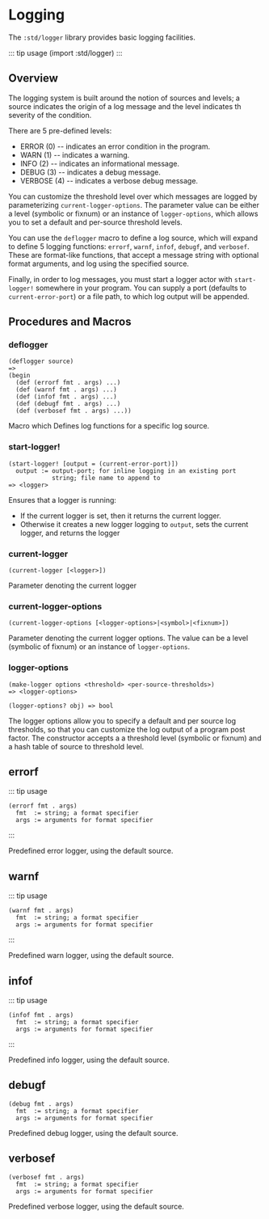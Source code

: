 # Logging

The `:std/logger` library provides basic logging facilities.

::: tip usage
(import :std/logger)
:::

## Overview
The logging system is built around the notion of sources and levels; a source indicates the origin
of a log message and the level indicates th severity of the condition.

There are 5 pre-defined levels:
- ERROR   (0) -- indicates an error condition in the program.
- WARN    (1) -- indicates a warning.
- INFO    (2) -- indicates an informational message.
- DEBUG   (3) -- indicates a debug message.
- VERBOSE (4) -- indicates a verbose debug message.

You can customize the threshold level over which messages are logged by parameterizing
`current-logger-options`.
The parameter value can be either a level (symbolic or fixnum) or an instance of `logger-options`,
which allows you to set a default and per-source threshold levels.

You can use the `deflogger` macro to define a log source, which will expand to define 5 logging
functions: `errorf`, `warnf`, `infof`, `debugf`, and `verbosef`. These are format-like functions,
that accept a message string with optional format arguments, and log using the specified source.

Finally, in order to log messages, you must start a logger actor with `start-logger!`
somewhere in your program. You can supply a port (defaults to `current-error-port`) or a file path,
to which log output will be appended.


## Procedures and Macros
### deflogger
```
(deflogger source)
=>
(begin
  (def (errorf fmt . args) ...)
  (def (warnf fmt . args) ...)
  (def (infof fmt . args) ...)
  (def (debugf fmt . args) ...)
  (def (verbosef fmt . args) ...))
```

Macro which Defines log functions for a specific log source.

### start-logger!

```
(start-logger! [output = (current-error-port)])
  output := output-port; for inline logging in an existing port
            string; file name to append to
=> <logger>
```

Ensures that a logger is running:
- If the current logger is set, then it returns the current logger.
- Otherwise it creates a new logger logging to `output`, sets the current logger,
  and returns the logger

### current-logger

```
(current-logger [<logger>])
```

Parameter denoting the current logger

### current-logger-options
```
(current-logger-options [<logger-options>|<symbol>|<fixnum>])
```

Parameter denoting the current logger options.
The value can be a level (symbolic of fixnum) or an instance of `logger-options`.

### logger-options
```
(make-logger options <threshold> <per-source-thresholds>)
=> <logger-options>

(logger-options? obj) => bool

```

The logger options allow you to specify a default and per source log thresholds, so that you
can customize the log output of a program post factor.
The constructor accepts a a threshold level (symbolic or fixnum) and a hash table of source to
threshold level.

## errorf

::: tip usage
```
(errorf fmt . args)
  fmt  := string; a format specifier
  args := arguments for format specifier
```
:::

Predefined error logger, using the default source.

## warnf

::: tip usage
```
(warnf fmt . args)
  fmt  := string; a format specifier
  args := arguments for format specifier
```
:::

Predefined warn logger, using the default source.

## infof

::: tip usage
```
(infof fmt . args)
  fmt  := string; a format specifier
  args := arguments for format specifier
```
:::

Predefined info logger, using the default source.


## debugf

```
(debug fmt . args)
  fmt  := string; a format specifier
  args := arguments for format specifier
```

Predefined debug logger, using the default source.

## verbosef

```
(verbosef fmt . args)
  fmt  := string; a format specifier
  args := arguments for format specifier
```

Predefined verbose logger, using the default source.

